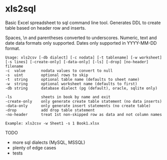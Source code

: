 # xls2sql

Basic Excel spreadsheet to sql command line tool.  Generates DDL to create table based on header row and inserts.  

Spaces, \n and parentheses converted to underscores.
Numeric, text and date data formats only supported. 
Dates only supported in YYYY-MM-DD format.

```
Usage: xls2csv [-db dialect] [-c nodata] [-t tablename] [-w worksheet] [-s lines] [-create-only] [-data-only] [-ls] [-drop] [no-header] filename
-c  value       nodata values to convert to null
-s  uint        optional rows to skip
-t  string      optional table name (defaults to sheet name)
-w  string      optional worksheet name (defaults to first)
-db string      database dialect (pg (default), oracle, sqlite only)

-ls             sheets in book by name and exit
-create-only    only generate create table statement (no data inserts)
-data-only      only generate insert statements (no create table)
-drop           add drop table statement
-no-header      treat 1st non-skipped row as data and not column names

Example: xls2csv -w Sheet1 -s 1 Book1.xlsx
```

TODO
- more sql dialects (MySQL, MSSQL)
- plenty of edge cases
- tests